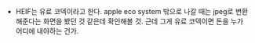 - HEIF는 유료 코덱이라고 한다. apple eco system 밖으로 나갈 때는 jpeg로 변환해준다는 화면을 봤던 것 같은데 확인해볼 것. 근데 그게 유료 코덱이면 돈을 누가 어디에 내야하는 건가.
